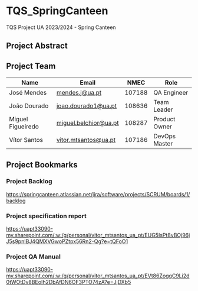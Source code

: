 # TQS_SpringCanteen
TQS Project UA 2023/2024 - Spring Canteen

## Project Abstract 


## Project Team

| Name | Email | NMEC | Role |
| ---- | ----- | ---- | ---- |
| José Mendes | mendes.j@ua.pt | 107188 | QA Engineer |
| João Dourado | joao.dourado1@ua.pt | 108636 | Team Leader |
| Miguel Figueiredo | miguel.belchior@ua.pt | 108287 | Product Owner |
| Vítor Santos | vitor.mtsantos@ua.pt | 107186 | DevOps Master |


##  Project Bookmarks


### Project Backlog

https://springcanteen.atlassian.net/jira/software/projects/SCRUM/boards/1/backlog


### Project specification report

https://uapt33090-my.sharepoint.com/:w:/g/personal/vitor_mtsantos_ua_pt/EUG5IsPt8vBOj96jJ5s9pnIBJ4QMXVGwoPZtpx56Rn2-Qg?e=tQFoO1

### Project QA Manual

https://uapt33090-my.sharepoint.com/:w:/g/personal/vitor_mtsantos_ua_pt/EVt86ZoggC9Li2d0tWOtDv8BEoIh2DbAfDN6OF3PTO74zA?e=JjDXb5
